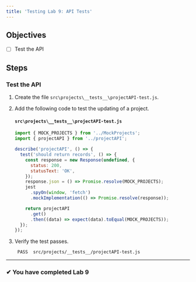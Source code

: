 ```yaml
---
title: 'Testing Lab 9: API Tests'
---
```


## Objectives

- [ ] Test the API

## Steps

### Test the API

1. Create the file `src\projects\__tests__\projectAPI-test.js`.
1. Add the following code to test the updating of a project.

   #### `src\projects\__tests__\projectAPI-test.js`

   ```js
   import { MOCK_PROJECTS } from '../MockProjects';
   import { projectAPI } from '../projectAPI';

   describe('projectAPI', () => {
     test('should return records', () => {
       const response = new Response(undefined, {
         status: 200,
         statusText: 'OK',
       });
       response.json = () => Promise.resolve(MOCK_PROJECTS);
       jest
         .spyOn(window, 'fetch')
         .mockImplementation(() => Promise.resolve(response));

       return projectAPI
         .get()
         .then((data) => expect(data).toEqual(MOCK_PROJECTS));
     });
   });
   ```

1. Verify the test passes.

   ```shell
    PASS  src/projects/__tests__/projectAPI-test.js
   ```

---

### &#10004; You have completed Lab 9
